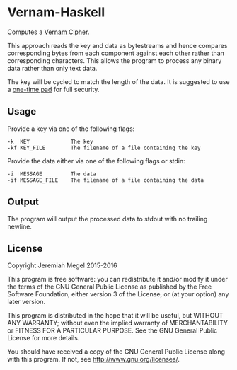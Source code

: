 # Vernam-Haskell

Computes a [Vernam Cipher](https://en.wikipedia.org/wiki/Gilbert_Vernam#The_Vernam_cipher).

This approach reads the key and data as bytestreams and hence compares
corresponding bytes from each component against each other rather than
corresponding characters. This allows the program to process any binary data
rather than only text data.

The key will be cycled to match the length of the data. It is suggested to use
a [one-time pad](https://en.wikipedia.org/wiki/One-time_pad) for full security.

## Usage

Provide a key via one of the following flags:

	-k  KEY             The key
	-kf KEY_FILE        The filename of a file containing the key

Provide the data either via one of the following flags or stdin:

	-i  MESSAGE         The data
	-if MESSAGE_FILE    The filename of a file containing the data

## Output

The program will output the processed data to stdout with no trailing newline.

## License

Copyright Jeremiah Megel 2015-2016

This program is free software: you can redistribute it and/or modify
it under the terms of the GNU General Public License as published by
the Free Software Foundation, either version 3 of the License, or
(at your option) any later version.

This program is distributed in the hope that it will be useful,
but WITHOUT ANY WARRANTY; without even the implied warranty of
MERCHANTABILITY or FITNESS FOR A PARTICULAR PURPOSE.  See the
GNU General Public License for more details.

You should have received a copy of the GNU General Public License
along with this program.  If not, see <http://www.gnu.org/licenses/>.


